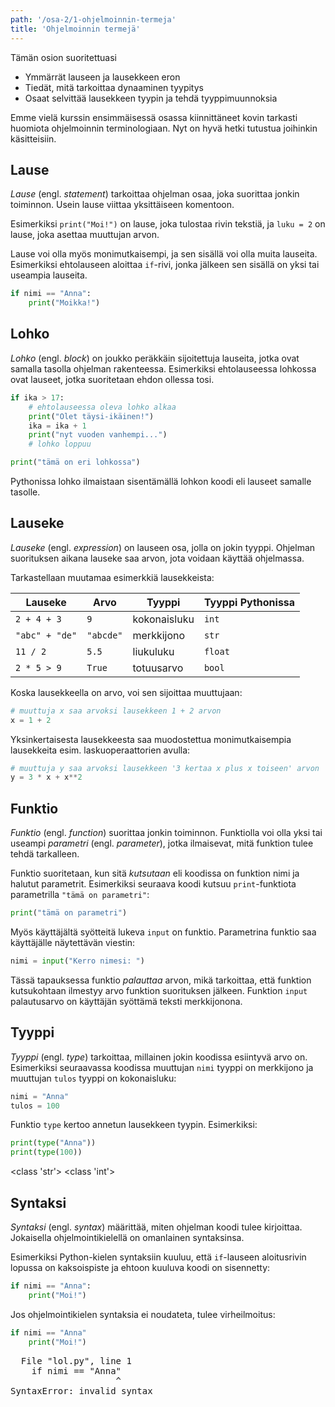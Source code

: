 ```yaml
---
path: '/osa-2/1-ohjelmoinnin-termeja'
title: 'Ohjelmoinnin termejä'
---
```


<text-box variant='learningObjectives' name='Oppimistavoitteet'>

Tämän osion suoritettuasi

- Ymmärrät lauseen ja lausekkeen eron
- Tiedät, mitä tarkoittaa dynaaminen tyypitys
- Osaat selvittää lausekkeen tyypin ja tehdä tyyppimuunnoksia

</text-box>

Emme vielä kurssin ensimmäisessä osassa kiinnittäneet kovin tarkasti huomiota ohjelmoinnin terminologiaan. Nyt on hyvä hetki tutustua joihinkin käsitteisiin.

## Lause

_Lause_ (engl. _statement_) tarkoittaa ohjelman osaa, joka suorittaa jonkin toiminnon. Usein lause viittaa yksittäiseen komentoon.

Esimerkiksi `print("Moi!")` on lause, joka tulostaa rivin tekstiä,
ja `luku = 2` on lause, joka asettaa muuttujan arvon.

Lause voi olla myös monimutkaisempi, ja sen sisällä voi olla muita lauseita.
Esimerkiksi ehtolauseen aloittaa `if`-rivi, jonka jälkeen sen sisällä on yksi tai useampia lauseita.

```python
if nimi == "Anna":
    print("Moikka!")
```

## Lohko

_Lohko_ (engl. _block_) on joukko peräkkäin sijoitettuja lauseita, jotka ovat samalla tasolla ohjelman rakenteessa. Esimerkiksi ehtolauseessa lohkossa ovat lauseet, jotka suoritetaan ehdon ollessa tosi.

```python
if ika > 17:
    # ehtolauseessa oleva lohko alkaa
    print("Olet täysi-ikäinen!")
    ika = ika + 1
    print("nyt vuoden vanhempi...")
    # lohko loppuu

print("tämä on eri lohkossa")
```

Pythonissa lohko ilmaistaan sisentämällä lohkon koodi eli lauseet samalle tasolle.

## Lauseke

_Lauseke_ (engl. _expression_) on lauseen osa, jolla on jokin tyyppi. Ohjelman suorituksen aikana lauseke saa arvon, jota voidaan käyttää ohjelmassa.

Tarkastellaan muutamaa esimerkkiä lausekkeista:

| Lauseke | Arvo | Tyyppi | Tyyppi Pythonissa |
|---------|------|--------------|-------------------|
|`2 + 4 + 3` | `9` | kokonaisluku | `int` |
|`"abc" + "de"` | `"abcde"` | merkkijono | `str`|
|`11 / 2` | `5.5` | liukuluku | `float` |
|`2 * 5 > 9` | `True` | totuusarvo | `bool`|

Koska lausekkeella on arvo, voi sen sijoittaa muuttujaan:

```python
# muuttuja x saa arvoksi lausekkeen 1 + 2 arvon
x = 1 + 2
```

Yksinkertaisesta lausekkeesta saa muodostettua monimutkaisempia lausekkeita esim. laskuoperaattorien avulla:

```python
# muuttuja y saa arvoksi lausekkeen '3 kertaa x plus x toiseen' arvon
y = 3 * x + x**2
```

## Funktio

_Funktio_ (engl. _function_) suorittaa jonkin toiminnon. Funktiolla voi olla yksi tai useampi _parametri_ (engl. _parameter_), jotka ilmaisevat, mitä funktion tulee tehdä tarkalleen.

Funktio suoritetaan, kun sitä _kutsutaan_ eli koodissa on funktion nimi ja halutut parametrit. Esimerkiksi seuraava koodi kutsuu `print`-funktiota parametrilla `"tämä on parametri"`:

```python
print("tämä on parametri")
```

Myös käyttäjältä syötteitä lukeva `input` on funktio. Parametrina funktio saa käyttäjälle näytettävän viestin:

```python
nimi = input("Kerro nimesi: ")
```

Tässä tapauksessa funktio _palauttaa_ arvon, mikä tarkoittaa, että funktion kutsukohtaan ilmestyy arvo funktion suorituksen jälkeen. Funktion `input` palautusarvo on käyttäjän syöttämä teksti merkkijonona.

## Tyyppi

_Tyyppi_ (engl. _type_) tarkoittaa, millainen jokin koodissa esiintyvä arvo on. Esimerkiksi seuraavassa koodissa muuttujan `nimi` tyyppi on merkkijono ja muuttujan `tulos` tyyppi on kokonaisluku:

```python
nimi = "Anna"
tulos = 100
```

Funktio `type` kertoo annetun lausekkeen tyypin. Esimerkiksi:

```python
print(type("Anna"))
print(type(100))
```

<sample-output>

<class 'str'>
<class 'int'>

</sample-output>

## Syntaksi

_Syntaksi_ (engl. _syntax_) määrittää, miten ohjelman koodi tulee kirjoittaa. Jokaisella ohjelmointikielellä on omanlainen syntaksinsa.

Esimerkiksi Python-kielen syntaksiin kuuluu, että `if`-lauseen aloitusrivin lopussa on kaksoispiste ja ehtoon kuuluva koodi on sisennetty:

```python
if nimi == "Anna":
    print("Moi!")
```

Jos ohjelmointikielen syntaksia ei noudateta, tulee virheilmoitus:

```python
if nimi == "Anna"
    print("Moi!")
```

<sample-output>

<pre>
  File "lol.py", line 1
    if nimi == "Anna"
                    ^
SyntaxError: invalid syntax
</pre>

</sample-output>